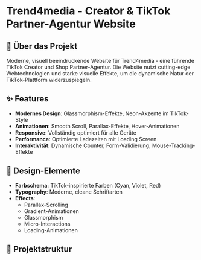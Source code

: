# Trend4media - Creator & TikTok Partner-Agentur Website

## 🚀 Über das Projekt

Moderne, visuell beeindruckende Website für Trend4media - eine führende TikTok Creator und Shop Partner-Agentur. Die Website nutzt cutting-edge Webtechnologien und starke visuelle Effekte, um die dynamische Natur der TikTok-Plattform widerzuspiegeln.

## ✨ Features

- **Modernes Design**: Glassmorphism-Effekte, Neon-Akzente im TikTok-Style
- **Animationen**: Smooth Scroll, Parallax-Effekte, Hover-Animationen
- **Responsive**: Vollständig optimiert für alle Geräte
- **Performance**: Optimierte Ladezeiten mit Loading Screen
- **Interaktivität**: Dynamische Counter, Form-Validierung, Mouse-Tracking-Effekte

## 🎨 Design-Elemente

- **Farbschema**: TikTok-inspirierte Farben (Cyan, Violet, Red)
- **Typography**: Moderne, cleane Schriftarten
- **Effects**: 
  - Parallax-Scrolling
  - Gradient-Animationen
  - Glassmorphism
  - Micro-Interactions
  - Loading-Animationen

## 📁 Projektstruktur
